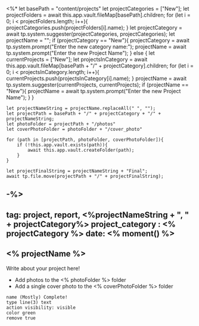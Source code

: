 <%* 
	let basePath = "content/projects"
	let projectCategories = ["New"];
	let projectFolders = await this.app.vault.fileMap[basePath].children;
	for (let i = 0; i < projectFolders.length; i++){
		projectCategories.push(projectFolders[i].name);
	}
	let projectCategory = await tp.system.suggester(projectCategories, projectCategories);
	let projectName = "";
	if (projectCategory == "New"){
		projectCategory = await tp.system.prompt("Enter the new category name:");
		projectName = await tp.system.prompt("Enter the new Project Name");
	} else {
		let currentProjects = ["New"];
		let projectsInCategory = 
			await this.app.vault.fileMap[basePath + "/" + projectCategory].children;
		for (let i = 0; i < projectsInCategory.length; i++){
			currentProjects.push(projectsInCategory[i].name);
		}
		projectName = await tp.system.suggester(currentProjects, currentProjects);
		if (projectName == "New"){
			projectName = await tp.system.prompt("Enter the new Project Name");
		}
	}
	
	let projectNameString = projectName.replaceAll(" ", "");
	let projectPath = basePath + "/" + projectCategory + "/" + projectNameString;
	let photoFolder = projectPath + "/photos"
	let coverPhotoFolder = photoFolder + "/cover_photo"
	
	for (path in [projectPath, photoFolder, coverPhotoFolder]){
		if (!this.app.vault.exists(path)){
			await this.app.vault.createFolder(path);
		}
	}
	
	let projectFinalString = projectNameString + "Final";
	await tp.file.move(projectPath + "/" + projectFinalString);

-%>
---
tag:  project, report, <%projectNameString + ", " + projectCategory%>
project_category : <% projectCategory %>
date: <% moment() %>
---


## <% projectName %> 


Write about your project here!

* Add photos to the <% photoFolder %> folder
* Add a single cover photo to the <% coverPhotoFolder %> folder




```button
name (Mostly) Complete!
type line(3) text
action visibility: visible
color green
remove true
```
